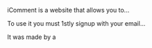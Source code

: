 iComment is a website that allows you to...

To use it you must 1stly signup with your email... 

It was made by a 